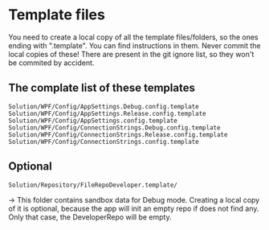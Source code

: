 Template files
==============

You need to create a local copy of all the template files/folders, so the ones ending with ".template".
You can find instructions in them.
Never commit the local copies of these! There are present in the git ignore list, so they won't be commited by accident.

The complate list of these templates
------------------------------------

	Solution/WPF/Config/AppSettings.Debug.config.template
	Solution/WPF/Config/AppSettings.Release.config.template
	Solution/WPF/Config/AppSettings.config.template
	Solution/WPF/Config/ConnectionStrings.Debug.config.template
	Solution/WPF/Config/ConnectionStrings.Release.config.template
	Solution/WPF/Config/ConnectionStrings.config.template

Optional
--------

	Solution/Repository/FileRepoDeveloper.template/

-> This folder contains sandbox data for Debug mode. Creating a local copy of it is optional, because the app will init an empty repo if does not find any.
Only that case, the DeveloperRepo will be empty.